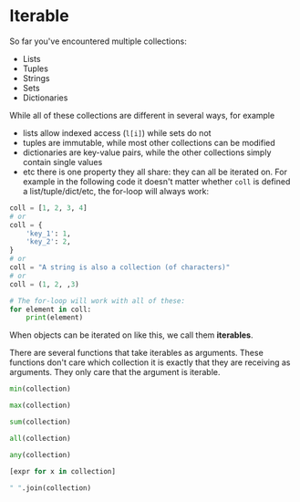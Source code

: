 # Iterable

So far you've encountered multiple collections:

* Lists
* Tuples
* Strings
* Sets
* Dictionaries

While all of these collections are different in several ways, for example
- lists allow indexed access (`l[i]`) while sets do not
- tuples are immutable, while most other collections can be modified
- dictionaries are key-value pairs, while the other collections simply contain single values
- etc
there is one property they all share: they can all be iterated on. For example in the following code it doesn't matter
whether `coll` is defined a list/tuple/dict/etc, the for-loop will always work:

```python
coll = [1, 2, 3, 4]
# or
coll = {
    'key_1': 1,
    'key_2': 2,
}
# or
coll = "A string is also a collection (of characters)"
# or
coll = (1, 2, ,3)

# The for-loop will work with all of these:
for element in coll:
    print(element)
```

When objects can be iterated on like this, we call them **iterables**.

There are several functions that take iterables as arguments. These functions don't care which collection it is exactly
that they are receiving as arguments. They only care that the argument is iterable.

```python
min(collection)

max(collection)

sum(collection)

all(collection)

any(collection)

[expr for x in collection]

" ".join(collection)
```
